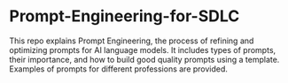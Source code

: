 # Prompt-Engineering-for-SDLC
This repo explains Prompt Engineering, the process of refining and optimizing prompts for AI language models. It includes types of prompts, their importance, and how to build good quality prompts using a template. Examples of prompts for different professions are provided.
